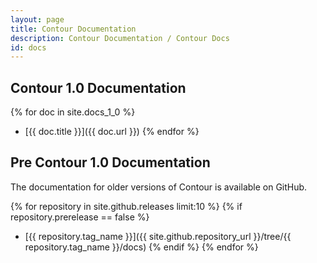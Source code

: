 ```yaml
---
layout: page
title: Contour Documentation
description: Contour Documentation / Contour Docs
id: docs
---
```


## Contour 1.0 Documentation

{% for doc in site.docs_1_0 %}
- [{{ doc.title }}]({{ doc.url }})
{% endfor %}

## Pre Contour 1.0 Documentation

The documentation for older versions of Contour is available on GitHub.

{% for repository in site.github.releases limit:10 %}
{% if repository.prerelease == false %}
- [{{ repository.tag_name }}]({{ site.github.repository_url }}/tree/{{ repository.tag_name }}/docs)
{% endif %}
{% endfor %}
